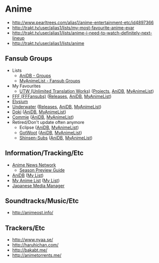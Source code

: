 # Anime

* http://www.pearltrees.com/alias1/anime-entertainment-etc/id4897366
* http://trakt.tv/user/alias1/lists/my-most-favourite-anime-evar
* http://trakt.tv/user/alias1/lists/anime-i-need-to-watch-definitely-next-lineup
* http://trakt.tv/user/alias1/lists/anime

## Fansub Groups

* Lists
  * [AniDB - Groups](http://anidb.net/perl-bin/animedb.pl?show=grouplist)
  * [MyAnimeList - Fansub Groups](http://myanimelist.net/fansub-groups.php)
* My Favourites
  * [UTW (Unlimited Translation Works)](http://utw.me/) ([Projects](http://utw.me/projects/anime/), [AniDB](http://anidb.net/perl-bin/animedb.pl?show=group&gid=8931), [MyAnimeList](http://myanimelist.net/fansub-groups.php?id=2413)) 
* [FFF (FFFansubs)](http://fffansubs.org/) ([Releases](http://fffansubs.org/?page_id=8), [AniDB](http://anidb.net/perl-bin/animedb.pl?show=group&gid=8993), [MyAnimeList](http://myanimelist.net/fansub-groups.php?id=2412))
* [Elysium](http://www.elysiumsubs.com/)
* [Underwater](http://underwater.nyaatorrents.org/) ([Releases](http://underwater.nyaatorrents.org/?nav=releases), [AniDB](http://anidb.net/perl-bin/animedb.pl?show=group&gid=5654), [MyAnimeList](http://myanimelist.net/fansub-groups.php?id=1179))
* [Doki](http://doki.co/) ([AniDB](http://anidb.net/perl-bin/animedb.pl?show=group&gid=8482), [MyAnimeList](http://myanimelist.net/fansub-groups.php?id=2203))
* [Commie](http://commiesubs.com/) ([AniDB](http://anidb.net/perl-bin/animedb.pl?show=group&gid=8697), [MyAnimeList](http://myanimelist.net/fansub-groups.php?id=1830))
* Retired/Don't update often anymore
  * Eclipse ([AniDB](http://anidb.net/perl-bin/animedb.pl?show=group&gid=2723), [MyAnimeList](http://myanimelist.net/fansub-groups.php?id=25))
  * [GotWoot](http://www.gotwoot-subs.net/) ([AniDB](http://anidb.net/perl-bin/animedb.pl?show=group&gid=9170), [MyAnimeList](http://myanimelist.net/fansub-groups.php?id=2505))  
  * [Shinsen-Subs](http://bt.shinsen-subs.org/) ([AniDB](http://anidb.net/perl-bin/animedb.pl?show=group&gid=495), [MyAnimeList](http://myanimelist.net/fansub-groups.php?id=12))
  

## Information/Tracking/Etc

* [Anime News Network](https://www.animenewsnetwork.com/)
  * [Season Preview Guide](http://www.animenewsnetwork.com.au/preview-guide/)
* [AniDB](http://anidb.net/) ([My List](http://anidb.net/perl-bin/animedb.pl?show=mylist&do.filter=1&uid=568979))
* [My Anime List](http://myanimelist.net/) ([My List](http://myanimelist.net/animelist/alias1))
* [Japanese Media Manager](https://code.google.com/p/jmm/)

## Soundtracks/Music/Etc

* http://animeost.info/

## Trackers/Etc

* http://www.nyaa.se/
* http://haruhichan.com/
* http://bakabt.me/
* http://animetorrents.me/
